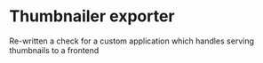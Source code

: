 # Thumbnailer exporter

Re-written a check for a custom application which handles serving thumbnails to a frontend